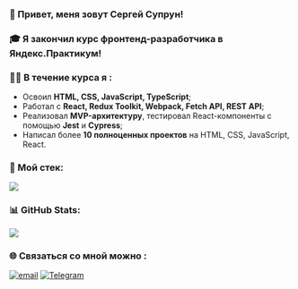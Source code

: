 ### 👋 Привет, меня зовут Сергей Супрун!
### 🎓 Я закончил курс фронтенд-разработчика в Яндекс.Практикум!
###  👨‍💻 В течение курса я :
- Освоил **HTML, CSS, JavaScript, TypeScript**;  
- Работал с **React, Redux Toolkit, Webpack, Fetch API, REST API**;
- Реализовал **MVP-архитектуру**, тестировал React-компоненты с помощью **Jest** и **Cypress**;  
- Написал более **10 полноценных проектов** на HTML, CSS, JavaScript, React.  
 
### 👾 Мой стек:
<p align="left">
  <img src="https://skillicons.dev/icons?i=html,css,js,ts,react,redux,webpack,git,github,vscode" />
</p>

### 📊 GitHub Stats:

![](https://github-readme-stats.vercel.app/api/top-langs/?username=srgsprn&theme=dark&hide_border=false&include_all_commits=true&count_private=false&layout=compact)

### 🌐 Связаться со мной можно :
[![email](https://img.shields.io/badge/Email-D14836?logo=gmail&logoColor=white)](mailto:sergeysuprun@list.ru) [![Telegram](https://img.shields.io/badge/Telegram-blue?logo=telegram)](https://t.me/srgsprn) 
